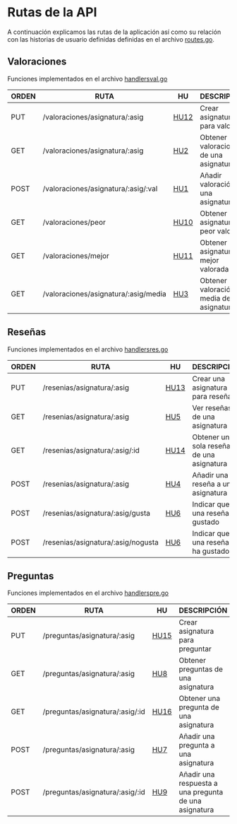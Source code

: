 # Rutas de la API

A continuación explicamos las rutas de la aplicación así como su relación con las historias de usuario definidas definidas en el archivo [routes.go](../cmd/server/routes.go).

## Valoraciones

Funciones implementados en el archivo [handlersval.go](../internal/microval/handlersval/handlersval.go)

| ORDEN | RUTA | HU | DESCRIPCIÓN | FUNCIÓN | 
| -- | -- | -- | -- | -- |
| PUT | /valoraciones/asignatura/:asig | [HU12][hu12] | Crear asignatura para valorar | `CrearAsignatura` |
| GET | /valoraciones/asignatura/:asig | [HU2][hu2] | Obtener valoraciones de una asignatura | `GetValoraciones` |
| POST | /valoraciones/asignatura/:asig/:val | [HU1][hu1]  | Añadir valoración a una asignatura | `Valorar` |
| GET | /valoraciones/peor | [HU10][hu10] | Obtener asignatura peor valorada | `GetPeor` |
| GET | /valoraciones/mejor | [HU11][hu11] | Obtener asignatura mejor valorada | `GetMejor` |
| GET | /valoraciones/asignatura/:asig/media | [HU3][hu3] | Obtener valoración media de una asignatura | `GetMedia` |


## Reseñas

Funciones implementados en el archivo [handlersres.go](../internal/microres/handlersres/handlersres.go)

| ORDEN | RUTA | HU | DESCRIPCIÓN | FUNCIÓN | 
| -- | -- | -- | -- | -- |
| PUT | /resenias/asignatura/:asig | [HU13][hu13] | Crear una asignatura para reseñar | `CrearAsignatura` |
| GET | /resenias/asignatura/:asig | [HU5][hu5] | Ver reseñas de una asignatura | `GetResenias` |
| GET | /resenias/asignatura/:asig/:id | [HU14][hu14] | Obtener una sola reseña de una asignatura | `GetResenia` |
| POST | /resenias/asignatura/:asig | [HU4][hu4] | Añadir una reseña a una asignatura | `Opinar` |
| POST | /resenias/asignatura/:asig/gusta | [HU6][hu6] | Indicar que una reseña ha gustado | `GustaResenia`|
| POST | /resenias/asignatura/:asig/nogusta | [HU6][hu6] | Indicar que una reseña no ha gustado | `NoGustaResenia` |

## Preguntas

Funciones implementados en el archivo [handlerspre.go](../internal/micropre/handlerspre/handlerspre.go)

| ORDEN | RUTA | HU | DESCRIPCIÓN | FUNCIÓN | 
| -- | -- | -- | -- | -- |
| PUT | /preguntas/asignatura/:asig | [HU15][hu15] | Crear asignatura para preguntar | `CrearAsignatura` |
| GET | /preguntas/asignatura/:asig | [HU8][hu8] | Obtener preguntas de una asignatura | `GetPreguntas` |
| GET | /preguntas/asignatura/:asig/:id | [HU16][hu16] | Obtener una pregunta de una asignatura | `GetPregunta` |
| POST | /preguntas/asignatura/:asig | [HU7][hu7] | Añadir una pregunta a una asignatura | `Preguntar` |
| POST | /preguntas/asignatura/:asig/:id | [HU9][hu9] | Añadir una respuesta a una pregunta de una asignatura | `Responder` |

[hu1]: https://github.com/PedroMFC/EvaluaUGR/issues/12
[hu2]: https://github.com/PedroMFC/EvaluaUGR/issues/13
[hu3]: https://github.com/PedroMFC/EvaluaUGR/issues/14
[hu4]: https://github.com/PedroMFC/EvaluaUGR/issues/15
[hu5]: https://github.com/PedroMFC/EvaluaUGR/issues/16
[hu6]: https://github.com/PedroMFC/EvaluaUGR/issues/17
[hu7]: https://github.com/PedroMFC/EvaluaUGR/issues/18
[hu8]: https://github.com/PedroMFC/EvaluaUGR/issues/19
[hu9]: https://github.com/PedroMFC/EvaluaUGR/issues/20
[hu10]: https://github.com/PedroMFC/EvaluaUGR/issues/62
[hu11]: https://github.com/PedroMFC/EvaluaUGR/issues/63
[hu12]: https://github.com/PedroMFC/EvaluaUGR/issues/75
[hu13]: https://github.com/PedroMFC/EvaluaUGR/issues/79
[hu14]: https://github.com/PedroMFC/EvaluaUGR/issues/80
[hu15]: https://github.com/PedroMFC/EvaluaUGR/issues/81
[hu16]: https://github.com/PedroMFC/EvaluaUGR/issues/82